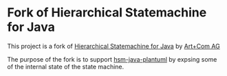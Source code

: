 # Fork of Hierarchical Statemachine for Java

This project is a fork of [Hierarchical Statemachine for Java](https://github.com/artcom/hsm-java) by [Art+Com AG](http://www.artcom.de/)

The purpose of the fork is to support [hsm-java-plantuml](https://github.com/tekkies/hsm-java-plantuml) by expsing some of the internal state of the state machine.
